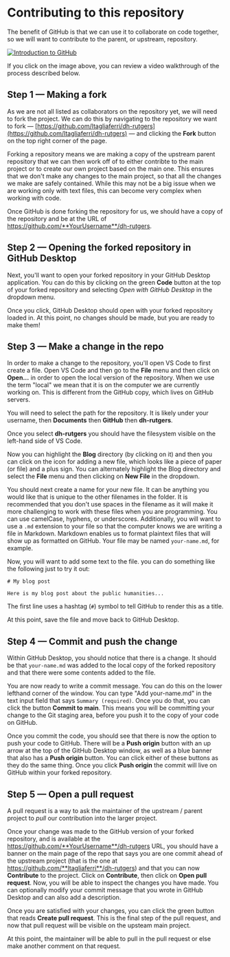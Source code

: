 # Contributing to this repository

The benefit of GitHub is that we can use it to collaborate on code together, so we will want to contribute to the parent, or upstream, repository. 

[![Introduction to GitHub](https://img.youtube.com/vi/0lEtVpdYbQ4/0.jpg)](https://youtu.be/0lEtVpdYbQ4 "Introduction to GitHub")

If you click on the image above, you can review a video walkthrough of the process described below. 

## Step 1 — Making a fork

As we are not all listed as collaborators on the repository yet, we will need to fork the project. We can do this by navigating to the repository we want to fork — [https://github.com/ltagliaferri/dh-rutgers](https://github.com/ltagliaferri/dh-rutgers) — and clicking the **Fork** button on the top right corner of the page.

Forking a repository means we are making a copy of the upstream parent repository that we can then work off of to either contribte to the main project or to create our own project based on the main one. This ensures that we don't make any changes to the main project, so that all the changes we make are safely contained. While this may not be a big issue when we are working only with text files, this can become very complex when working with code. 

Once GitHub is done forking the repository for us, we should have a copy of the repository and be at the URL of https://github.com/**YourUsername**/dh-rutgers.

## Step 2 — Opening the forked repository in GitHub Desktop

Next, you'll want to open your forked repository in your GitHub Desktop application. You can do this by clicking on the green **Code** button at the top of your forked repository and selecting _Open with GitHub Desktop_ in the dropdown menu.

Once you click, GitHub Desktop should open with your forked repository loaded in. At this point, no changes should be made, but you are ready to make them!

## Step 3 — Make a change in the repo

In order to make a change to the repository, you'll open VS Code to first create a file. Open VS Code and then go to the **File** menu and then click on **Open...** in order to open the local version of the repository. When we use the term "local" we mean that it is on the computer we are currently working on. This is different from the GitHub copy, which lives on GitHub servers.

You will need to select the path for the repository. It is likely under your username, then **Documents** then **GitHub** then **dh-rutgers**. 

Once you select **dh-rutgers** you should have the filesystem visible on the left-hand side of VS Code.

Now you can highlight the **Blog** directory (by clicking on it) and then you can click on the icon for adding a new file, which looks like a piece of paper (or file) and a plus sign. You can alternately highlight the Blog directory and select the **File** menu and then clicking on **New File** in the dropdown.

You should next create a name for your new file. It can be anything you would like that is unique to the other filenames in the folder. It is recommended that you don't use spaces in the filename as it will make it more challenging to work with these files when you are programming. You can use camelCase, hyphens, or underscores. Additionally, you will want to use a `.md` extension to your file so that the computer knows we are writing a file in Markdown. Markdown enables us to format plaintext files that will show up as formatted on GitHub. Your file may be named `your-name.md`, for example. 

Now, you will want to add some text to the file. you can do something like the following just to try it out:

```
# My blog post

Here is my blog post about the public humanities...
```

The first line uses a hashtag (`#`) symbol to tell GitHub to render this as a title.

At this point, save the file and move back to GitHub Desktop.

## Step 4 — Commit and push the change

Within GitHub Desktop, you should notice that there is a change. It should be that `your-name.md` was added to the local copy of the forked repository and that there were some contents added to the file.

You are now ready to write a commit message. You can do this on the lower lefthand corner of the window. You can type "Add your-name.md" in the text input field that says `Summary (required)`. Once you do that, you can click the button **Commit to main**. This means you will be committing your change to the Git staging area, before you push it to the copy of your code on GitHub. 

Once you commit the code, you should see that there is now the option to push your code to GitHub. There will be a **Push origin** button with an up arrow at the top of the GitHub Desktop window, as well as a blue banner that also has a **Push origin** button. You can click either of these buttons as they do the same thing. Once you click **Push origin** the commit will live on GitHub within your forked repository. 

## Step 5 — Open a pull request

A pull request is a way to ask the maintainer of the upstream / parent project to _pull_ our contribution into the larger project. 

Once your change was made to the GitHub version of your forked repository, and is available at the https://github.com/**YourUsername**/dh-rutgers URL, you should have a banner on the main page of the repo that says you are one commit ahead of the upstream project (that is the one at https://github.com/**ltagliaferri**/dh-rutgers) and that you can now **Contribute** to the project. Click on **Contribute**, then click on **Open pull request**. Now, you will be able to inspect the changes you have made. You can optionally modify your commit message that you wrote in GitHub Desktop and can also add a description. 

Once you are satisfied with your changes, you can click the green button that reads **Create pull request**. This is the final step of the pull request, and now that pull request will be visible on the upsteam main project.

At this point, the maintainer will be able to pull in the pull request or else make another comment on that request. 